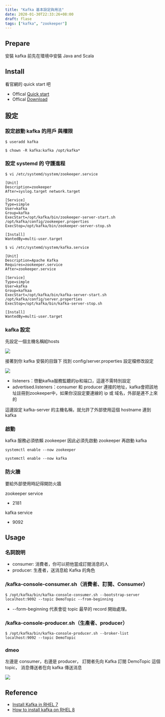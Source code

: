 ```yaml
---
title: "Kafka 基本設定與用法"
date: 2020-01-30T22:33:26+08:00
draft: flase
tags: ["kafka", "zookeeper"]
---
```


## Prepare
安裝 kafka 前先在環境中安裝 Java and Scala

## Install
看官網的 quick start 吧

- Offical [Quick start](https://kafka.apache.org/quickstart)
- Offical [Download](https://kafka.apache.org/downloads)

## 設定

### 設定啟動 kafka 的用戶 與權限

`$ useradd kafka`

`$ chown -R kafka:kafka /opt/kafka*`

### 設定 systemd 的 守護進程

`$ vi /etc/systemd/system/zookeeper.service`

```
[Unit]
Description=zookeeper
After=syslog.target network.target

[Service]
Type=simple
User=kafka
Group=kafka
ExecStart=/opt/kafka/bin/zookeeper-server-start.sh /opt/kafka/config/zookeeper.properties
ExecStop=/opt/kafka/bin/zookeeper-server-stop.sh

[Install]
WantedBy=multi-user.target

```

`$ vi /etc/systemd/system/kafka.service`

```
[Unit]
Description=Apache Kafka
Requires=zookeeper.service
After=zookeeper.service

[Service]
Type=simple
User=kafka
Group=kafkaa
ExecStart=/opt/kafka/bin/kafka-server-start.sh /opt/kafka/config/server.properties
ExecStop=/opt/kafka/bin/kafka-server-stop.sh

[Install]
WantedBy=multi-user.target

```

### kafka 設定
先設定一個主機名稱給hosts

![](https://fblog.ooopiz.com/images/2020/01/c001.png)

接著到你 kafka 安裝的目錄下 找到 config/server.properties 設定檔修改設定

![](https://fblog.ooopiz.com/images/2020/01/c002.png)

- listeners：啓動kafka服務監聽的ip和端口，這邊不需特別設定
- advertised.listeners：consumer 和 producer 連接的地址，kafka會把該地址註冊到zookeeper中，如果你沒設定要連線的 ip 或 域名，外部是連不上來的

這邊設定 kafka-server 的主機名稱，就允許了外部使用這個 hostname 連到 kafka

### 啟動
kafka 服務必須依賴 zookeeper 因此必須先啟動 zookeeper 再啟動 kafka

`systemctl enable --now zookeeper`

`systemctl enable --now kafka`

### 防火牆

要給外部使用時記得開防火牆

zookeeper service
* 2181

kafka service
* 9092

## Usage

### 名詞說明
- consumer: 消費者，你可以把他當成訂閱消息的人
- producer: 生產者，送消息給 Kafka 的角色

### /kafka-console-consumer.sh（消費者、訂閱、Consumer）
`$ /opt/kafka/bin/kafka-console-consumer.sh --bootstrap-server localhost:9092 --topic DemoTopic --from-beginning`

- --form-beginning 代表會從 topic 最早的 record 開始處理。

### /kafka-console-producer.sh（生產者、producer）
`$ /opt/kafka/bin/kafka-console-producer.sh --broker-list localhost:9092 --topic DemoTopic`

### dmeo
左邊是 consumer，右邊是 producer，
訂閱者先向 Kafka 訂閱 DemoTopic 這個 topic，
消息傳送者在向 kafka 傳送消息

![](https://fblog.ooopiz.com/images/2020/01/c004.gif)

## Reference
- [Install Kafka in RHEL 7](https://medium.com/@dindanovitasari/install-kafka-in-rhel-7-f15d10a07246)
- [How to install kafka on RHEL 8](https://linuxconfig.org/how-to-install-kafka-on-redhat-8)
